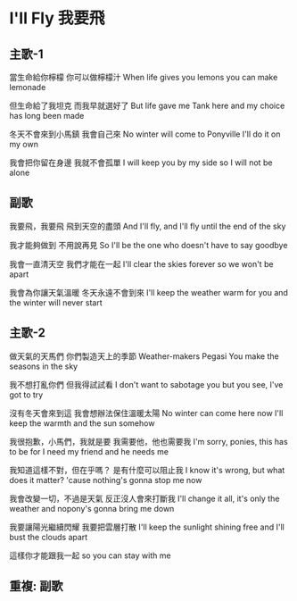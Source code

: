 # I'll Fly 我要飛

## 主歌-1

當生命給你檸檬
你可以做檸檬汁
When life gives you lemons
you can make lemonade

但生命給了我坦克
而我早就選好了
But life gave me Tank here
and my choice has long been made

冬天不會來到小馬鎮
我會自己來
No winter will come to Ponyville
I'll do it on my own

我會把你留在身邊
我就不會孤單
I will keep you by my side
so I will not be alone

## 副歌

我要飛，我要飛
飛到天空的盡頭
And I'll fly, and I'll fly
until the end of the sky

我才能夠做到
不用說再見
So I'll be the one who doesn't
have to say goodbye

我會一直清天空
我們才能在一起
I'll clear the skies forever
so we won't be apart

我會為你讓天氣溫暖
冬天永遠不會到來
I'll keep the weather warm for you
and the winter will never start

## 主歌-2

做天氣的天馬們
你們製造天上的季節
Weather-makers Pegasi
You make the seasons in the sky

我不想打亂你們
但我得試試看
I don't want to sabotage you
but you see, I've got to try

沒有冬天會來到這
我會想辦法保住溫暖太陽
No winter can come here now
I'll keep the warmth and the sun somehow

我很抱歉，小馬們，我就是要
我需要他，他也需要我
I'm sorry, ponies, this has to be
for I need my friend and he needs me

我知道這樣不對，但在乎嗎？
是有什麼可以阻止我
I know it's wrong, but what does it matter?
'cause nothing's gonna stop me now

我會改變一切，不過是天氣
反正沒人會來打斷我
I'll change it all, it's only the weather
and nopony's gonna bring me down

我要讓陽光繼續閃耀
我要把雲層打散
I'll keep the sunlight shining free
and I'll bust the clouds apart

這樣你才能跟我一起
so you can stay with me

## 重複: 副歌
